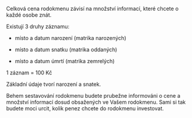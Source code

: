 Celková cena rodokmenu závisí na množství informací, které chcete o každé osobe znát.

Existují 3 druhy záznamu:
    
* místo a datum narození (matrika narozených)

* místo a datum snatku (matrika oddaných)

* místo a datum úmrtí (matrika zemrelých)


1 záznam = 100 Kč

Základní údaje tvorí narození a snatek.

Behem sestavování rodokmenu budete prubežne informováni o cene a množství informací dosud obsažených ve Vašem rodokmenu. Sami si tak budete moci urcit, kolik penez chcete do rodokmenu investovat.